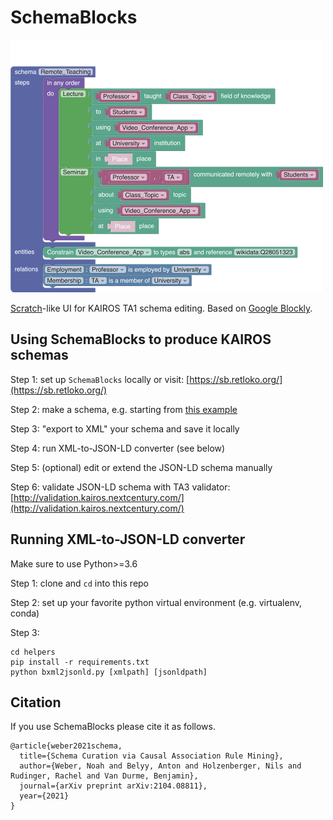 # SchemaBlocks

<img src="schema-blocks.png" alt="example schema" width="500"/>

[Scratch](https://scratch.mit.edu/)-like UI for KAIROS TA1 schema editing. Based on [Google Blockly](https://github.com/google/blockly).

## Using SchemaBlocks to produce KAIROS schemas

Step 1: set up `SchemaBlocks` locally or visit:
[https://sb.retloko.org/](https://sb.retloko.org/)

Step 2: make a schema, e.g. starting from [this example](https://drive.google.com/file/d/1FcbDBBOFBRsFtpgLmAE_PrDwrIsLK3Gs/view?usp=sharing)

Step 3: "export to XML" your schema and save it locally

Step 4: run XML-to-JSON-LD converter (see below)

Step 5: (optional) edit or extend the JSON-LD schema manually

Step 6: validate JSON-LD schema with TA3 validator: [http://validation.kairos.nextcentury.com/](http://validation.kairos.nextcentury.com/)

## Running XML-to-JSON-LD converter

Make sure to use Python>=3.6

Step 1: clone and `cd` into this repo

Step 2: set up your favorite python virtual environment (e.g. virtualenv, conda)

Step 3:
```
cd helpers
pip install -r requirements.txt
python bxml2jsonld.py [xmlpath] [jsonldpath]
```

## Citation

If you use SchemaBlocks please cite it as follows.

    @article{weber2021schema,
      title={Schema Curation via Causal Association Rule Mining},
      author={Weber, Noah and Belyy, Anton and Holzenberger, Nils and Rudinger, Rachel and Van Durme, Benjamin},
      journal={arXiv preprint arXiv:2104.08811},
      year={2021}
    }
